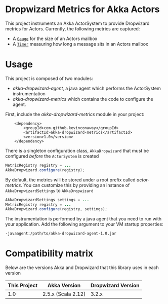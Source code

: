 # Dropwizard Metrics for Akka Actors

This project instruments an Akka ActorSystem to provide Dropwizard metrics for Actors.  Currently, the following
metrics are captured:

* A [`Gauge`](https://metrics.dropwizard.io/4.0.0/manual/core.html#gauges) for the size of an Actors mailbox
* A [`Timer`](https://metrics.dropwizard.io/4.0.0/manual/core.html#timers) measuring how long a message sits in an Actors mailbox

# Usage

This project is composed of two modules:

* _akka-dropwizard-agent_, a java agent which performs the ActorSystem instrumentation
* _akka-dropwizard-metrics_ which contains the code to configure the agent.

First, include the _akka-dropwizard-metrics_ module in your project:

        <dependency>
            <groupId>com.github.kevinconaway</groupId>
            <artifactId>akka-dropwizard-metrics</artifactId>
            <version>1.0</version>
        </dependency>

There is a singleton configuration class, `AkkaDropwizard` that must be configured *before* the `ActorSystem` is created

```java
MetricRegistry registry = ...
AkkaDropwizard.configure(registry);
```

By default, the metrics will be stored under a root prefix called _actor-metrics_.  You can customize this by providing
an instance of `AkkaDropwizardSettings` to `AkkaDropwizard`

```java
AkkaDropwizardSettings settings = ...
MetricRegistry registry = ...
AkkaDropwizard.configure(registry, settings);
```

The instrumentation is performed by a java agent that you need to run with your application.  Add the following 
argument to your VM startup properties:

    -javaagent:/path/to/akka-dropwizard-agent-1.0.jar

# Compatibility matrix

Below are the versions Akka and Dropwizard that this library uses in each version

| This Project  | Akka Version          | Dropwizard Version    |
| ------------  | ------------          | -------------------   |
| 1.0           | 2.5.x (Scala 2.12)    |   3.2.x               |